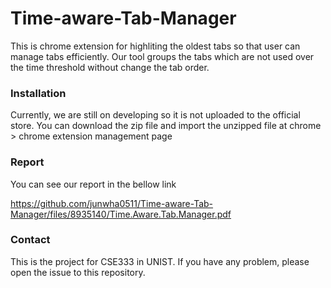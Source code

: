 # Time-aware-Tab-Manager

This is chrome extension for highliting the oldest tabs so that user can manage tabs efficiently.
Our tool groups the tabs which are not used over the time threshold without change the tab order.

### Installation
Currently, we are still on developing so it is not uploaded to the official store.
You can download the zip file and import the unzipped file at chrome > chrome extension management page

### Report
You can see our report in the bellow link

https://github.com/junwha0511/Time-aware-Tab-Manager/files/8935140/Time.Aware.Tab.Manager.pdf
### Contact
This is the project for CSE333 in UNIST.
If you have any problem, please open the issue to this repository.
